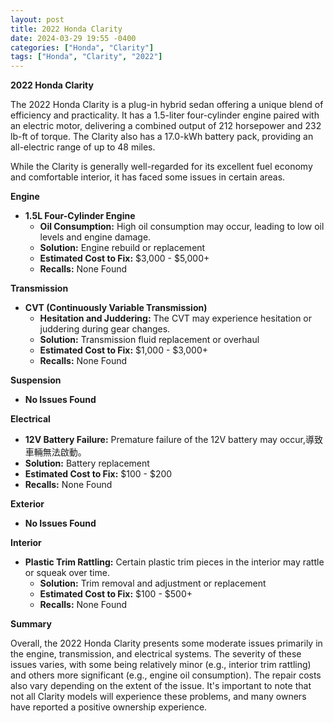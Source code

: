 ```yaml
---
layout: post
title: 2022 Honda Clarity
date: 2024-03-29 19:55 -0400
categories: ["Honda", "Clarity"]
tags: ["Honda", "Clarity", "2022"]
---
```

**2022 Honda Clarity**

The 2022 Honda Clarity is a plug-in hybrid sedan offering a unique blend of efficiency and practicality. It has a 1.5-liter four-cylinder engine paired with an electric motor, delivering a combined output of 212 horsepower and 232 lb-ft of torque. The Clarity also has a 17.0-kWh battery pack, providing an all-electric range of up to 48 miles.

While the Clarity is generally well-regarded for its excellent fuel economy and comfortable interior, it has faced some issues in certain areas.

**Engine**

* **1.5L Four-Cylinder Engine**
    * **Oil Consumption:** High oil consumption may occur, leading to low oil levels and engine damage.
    * **Solution:** Engine rebuild or replacement
    * **Estimated Cost to Fix:** $3,000 - $5,000+
    * **Recalls:** None Found

**Transmission**

* **CVT (Continuously Variable Transmission)**
    * **Hesitation and Juddering:** The CVT may experience hesitation or juddering during gear changes.
    * **Solution:** Transmission fluid replacement or overhaul
    * **Estimated Cost to Fix:** $1,000 - $3,000+
    * **Recalls:** None Found

**Suspension**

* **No Issues Found**

**Electrical**

* **12V Battery Failure:** Premature failure of the 12V battery may occur,導致車輛無法啟動。
* **Solution:** Battery replacement
* **Estimated Cost to Fix:** $100 - $200
* **Recalls:** None Found

**Exterior**

* **No Issues Found**

**Interior**

* **Plastic Trim Rattling:** Certain plastic trim pieces in the interior may rattle or squeak over time.
    * **Solution:** Trim removal and adjustment or replacement
    * **Estimated Cost to Fix:** $100 - $500+
    * **Recalls:** None Found

**Summary**

Overall, the 2022 Honda Clarity presents some moderate issues primarily in the engine, transmission, and electrical systems. The severity of these issues varies, with some being relatively minor (e.g., interior trim rattling) and others more significant (e.g., engine oil consumption). The repair costs also vary depending on the extent of the issue. It's important to note that not all Clarity models will experience these problems, and many owners have reported a positive ownership experience.
